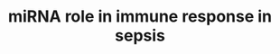 ---
annotations:
- id: PW:0000499
  parent: signaling pathway
  type: Pathway Ontology
  value: nuclear factor kappa B signaling pathway
- id: PW:0000023
  parent: regulatory pathway
  type: Pathway Ontology
  value: immune response pathway
authors:
- Khanspers
- Egonw
- Eweitz
citedin:
- link: PMC8449537
  title: Novel ACE2 protein interactions relevant to COVID-19 predicted by evolutionary
    rate correlations (2021)
- link: PMC9607846
  title: 'Discovering Common Pathogenic Mechanisms of COVID-19 and Parkinson Disease:
    An Integrated Bioinformatics Analysis (2022)'
communities:
- ExRNA
description: Involvement of cellular miRNAs in the signaling pathway of the immune
  response in sepsis. Cellular immune miRNAs target important components of the NF-κB
  signaling pathway at different levels regulating the inflammatory response in the
  pathogenesis of sepsis. Lower part of the figure illustrates the pathophysiological
  events in sepsis that lead to tissue injury and subsequent multiple organs failure.
last-edited: 2023-01-18
ndex: b7bad1ae-8b6a-11eb-9e72-0ac135e8bacf
organisms:
- Homo sapiens
redirect_from:
- /index.php/Pathway:WP4329
- /instance/WP4329
- /instance/WP4329_r124845
revision: r124845
schema-jsonld:
- '@context': https://schema.org/
  '@id': https://wikipathways.github.io/pathways/WP4329.html
  '@type': Dataset
  creator:
    '@type': Organization
    name: WikiPathways
  description: Involvement of cellular miRNAs in the signaling pathway of the immune
    response in sepsis. Cellular immune miRNAs target important components of the
    NF-κB signaling pathway at different levels regulating the inflammatory response
    in the pathogenesis of sepsis. Lower part of the figure illustrates the pathophysiological
    events in sepsis that lead to tissue injury and subsequent multiple organs failure.
  keywords:
  - CCL3
  - CCL4
  - CHUK
  - CXCL8
  - ELANE
  - GZMB
  - ICAM1
  - IKBKB
  - IKBKG
  - IL10
  - IL1A
  - IL6
  - IRAK1
  - IRAK4
  - IRF1
  - IRF5
  - IRF7
  - IkB
  - LCN2
  - LPS
  - MAP3K7
  - MAPK14
  - MAPK8
  - MIR106A
  - MIR106B
  - MIR122
  - MIR125B1
  - MIR125B2
  - MIR126
  - MIR145
  - MIR146B
  - MIR149
  - MIR155
  - MIR155HG
  - MIR16-1
  - MIR16-2
  - MIR187
  - MIR199A1
  - MIR199A2
  - MIR19A
  - MIR200B
  - MIR200C
  - MIR203A
  - MIR203B
  - MIR21
  - MIR223
  - MIR29A
  - MIR4461
  - MIR758
  - MIR9-1
  - MIRLET7I
  - MYD88
  - NFKB1
  - NFKB2
  - RELA
  - RELB
  - TAB1
  - TAB2
  - TLR4
  - TLR7
  - TLR8
  - TNF
  - TRAF3
  - TRAF6
  - VCAM1
  - c-REL
  license: CC0
  name: miRNA role in immune response in sepsis
seo: CreativeWork
title: miRNA role in immune response in sepsis
wpid: WP4329
---